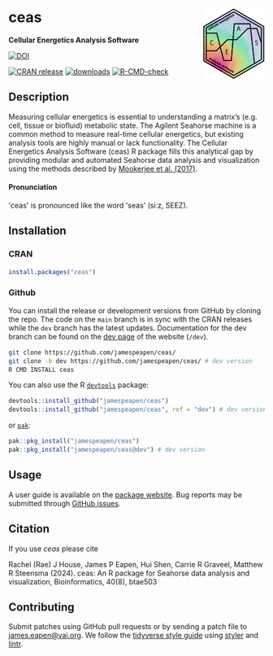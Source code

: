 # ceas <a href="https://jamespeapen.github.io/ceas/"><img src="man/figures/logo.png" align="right" height="138" style="float:right; height:138px;"/></a>

**Cellular Energetics Analysis Software**

[![DOI](https://img.shields.io/badge/DOI-10.1093%2Fbioinformatics%2Fbtae503-blue)](https://doi.org/10.1093/bioinformatics/btae503)

<!-- badges: start -->
[![CRAN release](https://www.r-pkg.org/badges/version-ago/ceas)](https://cran.r-project.org/package=ceas)
[![downloads](https://cranlogs.r-pkg.org/badges/grand-total/ceas)](https://cran.r-project.org/package=ceas)
[![R-CMD-check](https://github.com/jamespeapen/ceas/actions/workflows/R-CMD-check.yaml/badge.svg)](https://github.com/jamespeapen/ceas/actions/workflows/R-CMD-check.yaml)
<!-- badges: end -->

## Description

Measuring cellular energetics is essential to understanding a matrix’s (e.g.
cell, tissue or biofluid) metabolic state. The Agilent Seahorse machine is a
common method to measure real-time cellular energetics, but existing analysis
tools are highly manual or lack functionality. The Cellular Energetics Analysis
Software (ceas) R package fills this analytical gap by providing modular and
automated Seahorse data analysis and visualization using the methods described
by [Mookerjee et al. (2017)](https://doi.org/10.1074/jbc.m116.774471).

#### Pronunciation

'ceas' is pronounced like the word 'seas' (siːz, SEEZ).

## Installation

### CRAN

```r
install.packages("ceas")
```

### Github

You can install the release or development versions from GitHub by cloning the
repo. The code on the `main` branch is in sync with the CRAN releases while the
`dev` branch has the latest updates. Documentation for the dev branch can be
found on the [dev page](https://jamespeapen.github.io/ceas/dev/) of the website
(`/dev`).


```bash
git clone https://github.com/jamespeapen/ceas/
git clone -b dev https://github.com/jamespeapen/ceas/ # dev version
R CMD INSTALL ceas
```

You can also use the R [`devtools`](https://devtools.r-lib.org/) package:

```r
devtools::install_github("jamespeapen/ceas")
devtools::install_github("jamespeapen/ceas", ref = "dev") # dev version
```

or [`pak`](https://pak.r-lib.org/):

```r
pak::pkg_install("jamespeapen/ceas")
pak::pkg_install("jamespeapen/ceas@dev") # dev version
```

## Usage

A user guide is available on the [package website](https://jamespeapen.github.io/ceas/).
Bug reports may be submitted through [GitHub issues](https://github.com/jamespeapen/ceas/issues).

## Citation

If you use *ceas* please cite

Rachel (Rae) J House, James P Eapen, Hui Shen, Carrie R Graveel, Matthew R
Steensma (2024). ceas: An R package for Seahorse data analysis and
visualization, Bioinformatics, 40(8), btae503

## Contributing

Submit patches using GitHub pull requests or by sending a patch file to
<james.eapen@vai.org>. We follow the [tidyverse style guide](https://style.tidyverse.org/)
using [styler](https://styler.r-lib.org/) and [lintr](https://github.com/r-lib/lintr).

